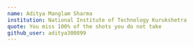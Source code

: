 ```yaml
---
name: Aditya Manglam Sharma 
institution: National Institute of Technology Kurukshetra  
quote: You miss 100% of the shots you do not take 
github_user: aditya300899
---
```

